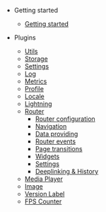 - Getting started
  - [Getting started](getting-started/getting-started.md)
  <!-- - [Tutorial](getting-started/tutorial.md) -->
  <!-- - [Updating an existing App](getting-started/updating.md) -->

- Plugins
  - [Utils](plugins/utils.md)
  - [Storage](plugins/storage.md)
  - [Settings](plugins/settings.md)
  - [Log](plugins/log.md)
  - [Metrics](plugins/metrics.md)
  - [Profile](plugins/profile.md)
  <!-- - [Purchase](plugins/purchase.md) -->
  - [Locale](plugins/locale.md)
  - [Lightning](plugins/lightning.md)
  - [Router](plugins/router/index.md)
    - [Router configuration](plugins/router/configuration.md)
    - [Navigation](plugins/router/navigation.md)
    - [Data providing](plugins/router/dataproviding.md)
    - [Router events](plugins/router/events.md)
    - [Page transitions](plugins/router/pagetransitions.md)
    - [Widgets](plugins/router/widgets.md)
    - [Settings](plugins/router/settings.md)
    - [Deeplinking & History](plugins/router/deeplinking.md)

  <!-- - [Keyboard](plugins/keyboard.md) -->
  - [Media Player](plugins/mediaplayer.md)
  <!-- - [Audio Player](plugins/audioplayer.md) -->
  - [Image](plugins/image.md)
  - [Version Label](plugins/versionlabel.md)
  - [FPS Counter](plugins/fpscounter.md)
